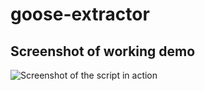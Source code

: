 # goose-extractor
## Screenshot of working demo
![Screenshot of the script in action](https://github.com/shivam043/goose-extractor/blob/master/extract.png)
